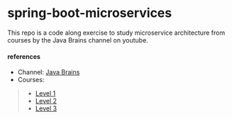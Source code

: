 # spring-boot-microservices

This repo is a code along exercise to study microservice architecture from courses by the Java Brains channel on youtube.

#### references
- Channel: [Java Brains](https://www.youtube.com/@Java.Brains)
- Courses:
>- [Level 1](https://www.youtube.com/playlist?list=PLqq-6Pq4lTTZSKAFG6aCDVDP86Qx4lNas)
>- [Level 2](https://www.youtube.com/playlist?list=PLqq-6Pq4lTTbXZY_elyGv7IkKrfkSrX5e)
>- [Level 3](https://www.youtube.com/playlist?list=PLqq-6Pq4lTTaoaVoQVfRJPqvNTCjcTvJB)